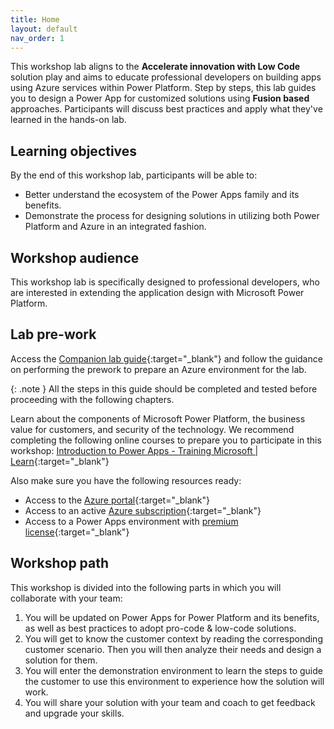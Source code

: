 ```yaml
---
title: Home
layout: default
nav_order: 1
---
```


This workshop lab aligns to the **Accelerate innovation with Low Code** solution play and aims to educate professional developers on building apps using Azure services within Power Platform. 
Step by steps, this lab guides you to design a Power App for customized solutions using **Fusion based** approaches. Participants will discuss best practices and apply what they've learned in the hands-on lab.

## Learning objectives
By the end of this workshop lab, participants will be able to:

- Better understand the ecosystem of the Power Apps family and its benefits.
- Demonstrate the process for designing solutions in utilizing both Power Platform and Azure in an integrated fashion. 

## Workshop audience

This workshop lab is specifically designed to professional developers, who are interested in extending the application design with Microsoft Power Platform.

## Lab pre-work
Access the [Companion lab guide](https://github.com/felihong/taw-power-apps-power-platform/blob/main/setup/README.md){:target="_blank"} and follow the guidance on performing the prework to prepare an Azure environment for the lab. 

{: .note }
All the steps in this guide should be completed and tested before proceeding with the following chapters. 

Learn about the components of Microsoft Power Platform, the business value for customers, and security of the technology. 
We recommend completing the following online courses to prepare you to participate in this workshop: 
[Introduction to Power Apps - Training Microsoft | Learn](https://learn.microsoft.com/en-us/training/modules/introduction-power-apps/){:target="_blank"}

Also make sure you have the following resources ready:
- Access to the [Azure portal](https://www.portal.azure.com/){:target="_blank"}
- Access to an active [Azure subscription](https://portal.azure.com/#blade/Microsoft_Azure_Billing/SubscriptionsBlade){:target="_blank"}
- Access to a Power Apps environment with [premium license](https://learn.microsoft.com/en-us/power-platform/admin/pricing-billing-skus){:target="_blank"}

## Workshop path

This workshop is divided into the following parts in which you will collaborate with your team: 

1. You will be updated on Power Apps for Power Platform and its benefits, as well as best practices to adopt pro-code & low-code solutions.
2. You will get to know the customer context by reading the corresponding customer scenario. Then you will then analyze their needs and design a solution for them.
3. You will enter the demonstration environment to learn the steps to guide the customer to use this environment to experience how the solution will work.
4. You will share your solution with your team and coach to get feedback and upgrade your skills.